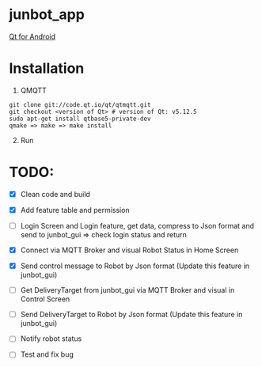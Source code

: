 # junbot_app

[Qt for Android](https://www.youtube.com/watch?v=w2RRgRGHsDA)

# Installation

1. QMQTT
```
git clone git://code.qt.io/qt/qtmqtt.git
git checkout <version of Qt> # version of Qt: v5.12.5
sudo apt-get install qtbase5-private-dev
qmake => make => make install
```

2. Run


# TODO:

- [x] Clean code and build 
- [x] Add feature table and permission
- [ ] Login Screen and Login feature, get data, compress to Json format and send to junbot_gui => check login status and return
- [x] Connect via MQTT Broker and visual Robot Status in Home Screen
- [x] Send control message to Robot by Json format (Update this feature in junbot_gui)
- [ ] Get DeliveryTarget from junbot_gui via MQTT Broker and visual in Control Screen
- [ ] Send DeliveryTarget to Robot by Json format (Update this feature in junbot_gui)
- [ ] Notify robot status
- [ ] Test and fix bug

